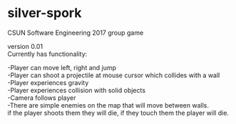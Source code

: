 # silver-spork
CSUN Software Engineering 2017 group game

version 0.01  
Currently has functionality:

-Player can move left, right and jump  
-Player can shoot a projectile at mouse cursor which collides with a wall  
-Player experiences gravity  
-Player experiences collision with solid objects  
-Camera follows player  
-There are simple enemies on the map that will move between walls.    
if the player shoots them they will die, if they touch them the player will die.  

